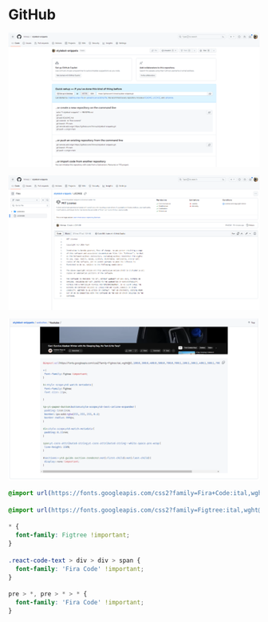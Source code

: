 # GitHub

![github](images/1.png)

![github](images/2.png)

![github](images/3.png)


```css
@import url(https://fonts.googleapis.com/css2?family=Fira+Code:ital,wght@0,100;0,300;0,400;0,500;0,700;0,900;1,100;1,300;1,400;1,500;1,700;1,900&display=swap);

@import url(https://fonts.googleapis.com/css2?family=Figtree:ital,wght@0,100;0,300;0,400;0,500;0,700;0,900;1,100;1,300;1,400;1,500;1,700;1,900&display=swap);

* {
  font-family: Figtree !important;
}

.react-code-text > div > div > span {
  font-family: 'Fira Code' !important;
}

pre > *, pre > * > * {
  font-family: 'Fira Code' !important;
}
```
